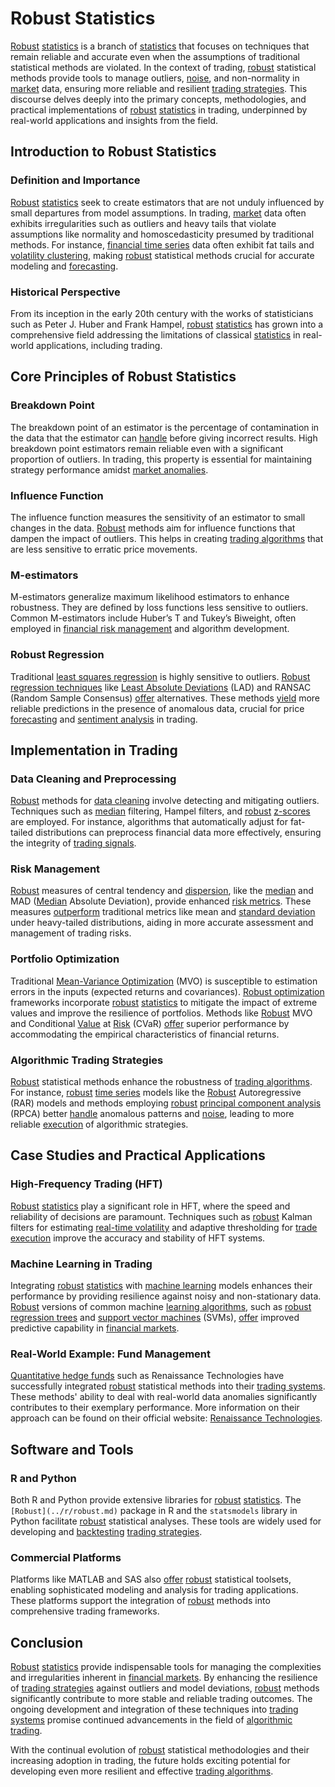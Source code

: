 # Robust Statistics

[Robust](../r/robust.md) [statistics](../s/statistics.md) is a branch of [statistics](../s/statistics.md) that focuses on techniques that remain reliable and accurate even when the assumptions of traditional statistical methods are violated. In the context of trading, [robust](../r/robust.md) statistical methods provide tools to manage outliers, [noise](../n/noise.md), and non-normality in [market](../m/market.md) data, ensuring more reliable and resilient [trading strategies](../t/trading_strategies.md). This discourse delves deeply into the primary concepts, methodologies, and practical implementations of [robust](../r/robust.md) [statistics](../s/statistics.md) in trading, underpinned by real-world applications and insights from the field.

## Introduction to Robust Statistics

### Definition and Importance
[Robust](../r/robust.md) [statistics](../s/statistics.md) seek to create estimators that are not unduly influenced by small departures from model assumptions. In trading, [market](../m/market.md) data often exhibits irregularities such as outliers and heavy tails that violate assumptions like normality and homoscedasticity presumed by traditional methods. For instance, [financial time series](../f/financial_time_series.md) data often exhibit fat tails and [volatility clustering](../v/volatility_clustering.md), making [robust](../r/robust.md) statistical methods crucial for accurate modeling and [forecasting](../f/forecasting.md).

### Historical Perspective
From its inception in the early 20th century with the works of statisticians such as Peter J. Huber and Frank Hampel, [robust](../r/robust.md) [statistics](../s/statistics.md) has grown into a comprehensive field addressing the limitations of classical [statistics](../s/statistics.md) in real-world applications, including trading.

## Core Principles of Robust Statistics

### Breakdown Point
The breakdown point of an estimator is the percentage of contamination in the data that the estimator can [handle](../h/handle.md) before giving incorrect results. High breakdown point estimators remain reliable even with a significant proportion of outliers. In trading, this property is essential for maintaining strategy performance amidst [market anomalies](../m/market_anomalies.md).

### Influence Function
The influence function measures the sensitivity of an estimator to small changes in the data. [Robust](../r/robust.md) methods aim for influence functions that dampen the impact of outliers. This helps in creating [trading algorithms](../t/trading_algorithms.md) that are less sensitive to erratic price movements.

### M-estimators
M-estimators generalize maximum likelihood estimators to enhance robustness. They are defined by loss functions less sensitive to outliers. Common M-estimators include Huber’s T and Tukey’s Biweight, often employed in [financial risk management](../f/financial_risk_management.md) and algorithm development.

### Robust Regression
Traditional [least squares regression](../l/least_squares_regression.md) is highly sensitive to outliers. [Robust](../r/robust.md) [regression techniques](../r/regression_techniques.md) like [Least Absolute Deviations](../l/least_absolute_deviations.md) (LAD) and RANSAC (Random Sample Consensus) [offer](../o/offer.md) alternatives. These methods [yield](../y/yield.md) more reliable predictions in the presence of anomalous data, crucial for price [forecasting](../f/forecasting.md) and [sentiment analysis](../s/sentiment_analysis.md) in trading.

## Implementation in Trading

### Data Cleaning and Preprocessing
[Robust](../r/robust.md) methods for [data cleaning](../d/data_cleaning.md) involve detecting and mitigating outliers. Techniques such as [median](../m/median.md) filtering, Hampel filters, and [robust](../r/robust.md) [z-scores](../z/z-scores_in_trading.md) are employed. For instance, algorithms that automatically adjust for fat-tailed distributions can preprocess financial data more effectively, ensuring the integrity of [trading signals](../t/trading_signals.md).

### Risk Management
[Robust](../r/robust.md) measures of central tendency and [dispersion](../d/dispersion.md), like the [median](../m/median.md) and MAD ([Median](../m/median.md) Absolute Deviation), provide enhanced [risk metrics](../r/risk_metrics.md). These measures [outperform](../o/outperform.md) traditional metrics like mean and [standard deviation](../s/standard_deviation.md) under heavy-tailed distributions, aiding in more accurate assessment and management of trading risks.

### Portfolio Optimization
Traditional [Mean-Variance Optimization](../m/mean-variance_optimization.md) (MVO) is susceptible to estimation errors in the inputs (expected returns and covariances). [Robust optimization](../r/robust_optimization.md) frameworks incorporate [robust](../r/robust.md) [statistics](../s/statistics.md) to mitigate the impact of extreme values and improve the resilience of portfolios. Methods like [Robust](../r/robust.md) MVO and Conditional [Value](../v/value.md) at [Risk](../r/risk.md) (CVaR) [offer](../o/offer.md) superior performance by accommodating the empirical characteristics of financial returns.

### Algorithmic Trading Strategies
[Robust](../r/robust.md) statistical methods enhance the robustness of [trading algorithms](../t/trading_algorithms.md). For instance, [robust](../r/robust.md) [time series](../t/time_series.md) models like the [Robust](../r/robust.md) Autoregressive (RAR) models and methods employing [robust](../r/robust.md) [principal component analysis](../p/principal_component_analysis_(pca).md) (RPCA) better [handle](../h/handle.md) anomalous patterns and [noise](../n/noise.md), leading to more reliable [execution](../e/execution.md) of algorithmic strategies.

## Case Studies and Practical Applications

### High-Frequency Trading (HFT)
[Robust](../r/robust.md) [statistics](../s/statistics.md) play a significant role in HFT, where the speed and reliability of decisions are paramount. Techniques such as [robust](../r/robust.md) Kalman filters for estimating [real-time volatility](../r/real-time_volatility.md) and adaptive thresholding for [trade](../t/trade.md) [execution](../e/execution.md) improve the accuracy and stability of HFT systems.

### Machine Learning in Trading
Integrating [robust](../r/robust.md) [statistics](../s/statistics.md) with [machine learning](../m/machine_learning.md) models enhances their performance by providing resilience against noisy and non-stationary data. [Robust](../r/robust.md) versions of common machine [learning algorithms](../l/learning_algorithms_in_trading.md), such as [robust](../r/robust.md) [regression trees](../r/regression_trees_in_trading.md) and [support vector machines](../s/support_vector_machines_in_trading.md) (SVMs), [offer](../o/offer.md) improved predictive capability in [financial markets](../f/financial_market.md).

### Real-World Example: Fund Management
[Quantitative hedge funds](../q/quantitative_hedge_funds.md) such as Renaissance Technologies have successfully integrated [robust](../r/robust.md) statistical methods into their [trading systems](../t/trading_systems.md). These methods' ability to deal with real-world data anomalies significantly contributes to their exemplary performance. More information on their approach can be found on their official website: [Renaissance Technologies](https://www.rentec.com/).

## Software and Tools

### R and Python
Both R and Python provide extensive libraries for [robust](../r/robust.md) [statistics](../s/statistics.md). The `[Robust](../r/robust.md)` package in R and the `statsmodels` library in Python facilitate [robust](../r/robust.md) statistical analyses. These tools are widely used for developing and [backtesting](../b/backtesting.md) [trading strategies](../t/trading_strategies.md).

### Commercial Platforms
Platforms like MATLAB and SAS also [offer](../o/offer.md) [robust](../r/robust.md) statistical toolsets, enabling sophisticated modeling and analysis for trading applications. These platforms support the integration of [robust](../r/robust.md) methods into comprehensive trading frameworks.

## Conclusion

[Robust](../r/robust.md) [statistics](../s/statistics.md) provide indispensable tools for managing the complexities and irregularities inherent in [financial markets](../f/financial_market.md). By enhancing the resilience of [trading strategies](../t/trading_strategies.md) against outliers and model deviations, [robust](../r/robust.md) methods significantly contribute to more stable and reliable trading outcomes. The ongoing development and integration of these techniques into [trading systems](../t/trading_systems.md) promise continued advancements in the field of [algorithmic trading](../a/algorithmic_trading.md).

With the continual evolution of [robust](../r/robust.md) statistical methodologies and their increasing adoption in trading, the future holds exciting potential for developing even more resilient and effective [trading algorithms](../t/trading_algorithms.md).
